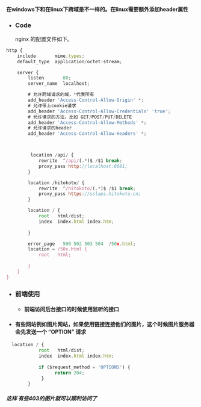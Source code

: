 #### 在windows下和在linux下跨域是不一样的。在linux需要额外添加header属性





- ### Code

  nginx 的配置文件如下。

```javascript
http {
    include       mime.types;
    default_type  application/octet-stream;

    server {
        listen       80;
        server_name  localhost;

        # 允许跨域请求的域，*代表所有
        add_header 'Access-Control-Allow-Origin' *;
        # 允许带上cookie请求
        add_header 'Access-Control-Allow-Credentials' 'true';
        # 允许请求的方法，比如 GET/POST/PUT/DELETE
        add_header 'Access-Control-Allow-Methods' *;
        # 允许请求的header
        add_header 'Access-Control-Allow-Headers' *;



         location /api/ {
            rewrite  ^/api/(.*)$ /$1 break;
            proxy_pass http://localhost:8081;
        }

        location /hitokoto/ {
            rewrite  ^/hitokoto/(.*)$ /$1 break;
            proxy_pass https://sslapi.hitokoto.cn;
        }

        location / {
            root   html/dist;
            index  index.html index.htm;
            
        }

        error_page   500 502 503 504  /50x.html;
        location = /50x.html {
            root   html;
           
        }      
    }
}

```





- ### 前端使用

  - #### 前端访问后台接口的时候使用监听的接口





- #### 有些网站例如图片网站，如果使用链接连接他们的图片，这个时候图片服务器会先发送一个 “OPTION” 请求

```javascript
  location / {
            root   html/dist;
            index  index.html index.htm;
            
            if ($request_method = 'OPTIONS') {
                  return 204;
             }   
        }
```

##### 这样 有些403的图片就可以顺利访问了